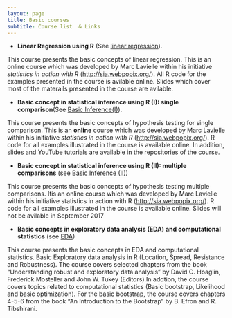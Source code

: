 ```yaml
---
layout: page
title: Basic courses
subtitle: Course list  & Links
---
```



-   **Linear Regression using R** (See [linear regression](https://github.com/eR-Biostat/Courses/tree/master/Basic%20courses/Linear%20Regression%20using%20R)).

This course presents the basic concepts of linear regression. This is an online course which was developed by Marc Lavielle within his initiative *statistics in action with R* (http://sia.webpopix.org/). All R code for the examples presented in the course is avilable online. Slides which cover most of the materails presented in the course are avilable.

-   **Basic concept in statistical inference using R (I): single comparison**(See [Basic Inference(I)](https://github.com/eR-Biostat/Courses/tree/master/Basic%20courses)).

This course presents the basic concepts of hypothesis testing for single comparison. This is an **online** course which was developed by Marc Lavielle within his initiative *statistics in action with R* (http://sia.webpopix.org/). R code for all examples illustrated in the course is available online. In addition, slides and YouTube tutorials are available in the repositories of the course.

-   **Basic concept in statistical inference using R (II): multiple comparisons** (see [Basic Inference (II)](https://github.com/eR-Biostat/Courses/tree/master/Basic%20courses))

This course presents the basic concepts of hypothesis testing multiple comparisons. Itis an online course which was developed by Marc Lavielle within his initiative statistics in action with R (http://sia.webpopix.org/). R code for all examples illustrated in the course is available online. Slides will not be avilable in September 2017

-   **Basic concepts in exploratory data analysis (EDA) and computational statistics** (see [EDA](https://github.com/eR-Biostat/Courses/tree/master/Basic%20courses))

This course presents the basic concepts in EDA and computational statistics. Basic Exploratory data analysis in R (Location, Spread, Resistance and Robustness). The course covers selected chapters from the book “Understanding robust and exploratory data analysis” by David C. Hoaglin, Frederick Mosteller and John W. Tukey (Editors).In addtion, the course covers topics related to computational statistics (Basic bootstrap, Likelihood and basic optimization). For the basic bootstrap, the course covers chapters 4-5-6 from the book “An Introduction to the Bootstrap” by B. Efron and R. Tibshirani.

